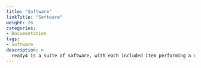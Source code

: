 ```yaml
---
title: "Software"
linkTitle: "Software"
weight: 26
categories: 
- Documentation
tags: 
- Software
description: >
  ready4 is a suite of software, with each included item performing a distinctive role.
---
```


